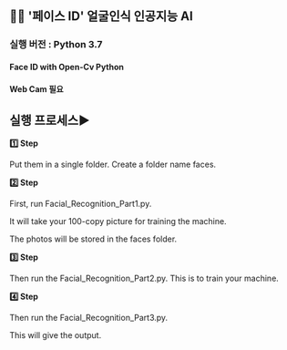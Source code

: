 ## 👸🤴 **'페이스 ID' 얼굴인식 인공지능 AI**

### 실행 버전 : Python 3.7

#### Face ID with Open-Cv Python


#### Web Cam 필요




## 실행 프로세스▶


**1️⃣ Step** 


Put them in a single folder. Create a folder name faces.


**2️⃣ Step** 


First, run Facial_Recognition_Part1.py. 


It will take your 100-copy picture for training the machine.


The photos will be stored in the faces folder.


**3️⃣ Step** 


Then run the Facial_Recognition_Part2.py. This is to train your machine.


**4️⃣ Step**


Then run the Facial_Recognition_Part3.py.


This will give the output.

